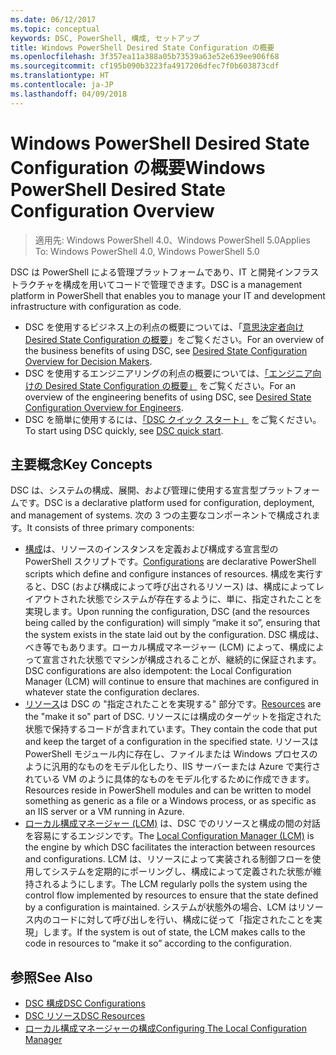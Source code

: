 ```yaml
---
ms.date: 06/12/2017
ms.topic: conceptual
keywords: DSC, PowerShell, 構成, セットアップ
title: Windows PowerShell Desired State Configuration の概要
ms.openlocfilehash: 3f357ea11a388a05b73539a63e52e639ee906f68
ms.sourcegitcommit: cf195b090b3223fa4917206dfec7f0b603873cdf
ms.translationtype: HT
ms.contentlocale: ja-JP
ms.lasthandoff: 04/09/2018
---
```

# <a name="windows-powershell-desired-state-configuration-overview"></a><span data-ttu-id="18415-103">Windows PowerShell Desired State Configuration の概要</span><span class="sxs-lookup"><span data-stu-id="18415-103">Windows PowerShell Desired State Configuration Overview</span></span>

> <span data-ttu-id="18415-104">適用先: Windows PowerShell 4.0、Windows PowerShell 5.0</span><span class="sxs-lookup"><span data-stu-id="18415-104">Applies To: Windows PowerShell 4.0, Windows PowerShell 5.0</span></span>

<span data-ttu-id="18415-105">DSC は PowerShell による管理プラットフォームであり、IT と開発インフラストラクチャを構成を用いてコードで管理できます。</span><span class="sxs-lookup"><span data-stu-id="18415-105">DSC is a management platform in PowerShell that enables you to manage your IT and development infrastructure with configuration as code.</span></span>

- <span data-ttu-id="18415-106">DSC を使用するビジネス上の利点の概要については、「[意思決定者向け Desired State Configuration の概要](decisionMaker.md)」をご覧ください。</span><span class="sxs-lookup"><span data-stu-id="18415-106">For an overview of the business benefits of using DSC, see [Desired State Configuration Overview for Decision Makers](decisionMaker.md).</span></span>
- <span data-ttu-id="18415-107">DSC を使用するエンジニアリングの利点の概要については、[「エンジニア向けの Desired State Configuration の概要」](DscForEngineers.md) をご覧ください。</span><span class="sxs-lookup"><span data-stu-id="18415-107">For an overview of the engineering benefits of using DSC, see [Desired State Configuration Overview for Engineers](DscForEngineers.md).</span></span>
- <span data-ttu-id="18415-108">DSC を簡単に使用するには、[「DSC クイック スタート」](quickStart.md) をご覧ください。</span><span class="sxs-lookup"><span data-stu-id="18415-108">To start using DSC quickly, see [DSC quick start](quickStart.md).</span></span>

## <a name="key-concepts"></a><span data-ttu-id="18415-109">主要概念</span><span class="sxs-lookup"><span data-stu-id="18415-109">Key Concepts</span></span>

<span data-ttu-id="18415-110">DSC は、システムの構成、展開、および管理に使用する宣言型プラットフォームです。</span><span class="sxs-lookup"><span data-stu-id="18415-110">DSC is a declarative platform used for configuration, deployment, and management of systems.</span></span> <span data-ttu-id="18415-111">次の 3 つの主要なコンポーネントで構成されます。</span><span class="sxs-lookup"><span data-stu-id="18415-111">It consists of three primary components:</span></span>

- <span data-ttu-id="18415-112">[構成](configurations.md)は、リソースのインスタンスを定義および構成する宣言型の PowerShell スクリプトです。</span><span class="sxs-lookup"><span data-stu-id="18415-112">[Configurations](configurations.md) are declarative PowerShell scripts which define and configure instances of resources.</span></span>
    <span data-ttu-id="18415-113">構成を実行すると、DSC (および構成によって呼び出されるリソース) は、構成によってレイアウトされた状態でシステムが存在するように、単に、指定されたことを実現します。</span><span class="sxs-lookup"><span data-stu-id="18415-113">Upon running the configuration, DSC (and the resources being called by the configuration) will simply “make it so”, ensuring that the system exists in the state laid out by the configuration.</span></span>
    <span data-ttu-id="18415-114">DSC 構成は、べき等でもあります。ローカル構成マネージャー (LCM) によって、構成によって宣言された状態でマシンが構成されることが、継続的に保証されます。</span><span class="sxs-lookup"><span data-stu-id="18415-114">DSC configurations are also idempotent: the Local Configuration Manager (LCM) will continue to ensure that machines are configured in whatever state the configuration declares.</span></span>
- <span data-ttu-id="18415-115">[リソース](resources.md)は DSC の "指定されたことを実現する" 部分です。</span><span class="sxs-lookup"><span data-stu-id="18415-115">[Resources](resources.md) are the "make it so" part of DSC.</span></span> <span data-ttu-id="18415-116">リソースには構成のターゲットを指定された状態で保持するコードが含まれています。</span><span class="sxs-lookup"><span data-stu-id="18415-116">They contain the code that put and keep the target of a configuration in the specified state.</span></span>
    <span data-ttu-id="18415-117">リソースは PowerShell モジュール内に存在し、ファイルまたは Windows プロセスのように汎用的なものをモデル化したり、IIS サーバーまたは Azure で実行されている VM のように具体的なものをモデル化するために作成できます。</span><span class="sxs-lookup"><span data-stu-id="18415-117">Resources reside in PowerShell modules and can be written to model something as generic as a file or a Windows process, or as specific as an IIS server or a VM running in Azure.</span></span>
- <span data-ttu-id="18415-118">[ローカル構成マネージャー (LCM)](metaConfig.md) は、DSC でのリソースと構成の間の対話を容易にするエンジンです。</span><span class="sxs-lookup"><span data-stu-id="18415-118">The [Local Configuration Manager (LCM)](metaConfig.md) is the engine by which DSC facilitates the interaction between resources and configurations.</span></span>
    <span data-ttu-id="18415-119">LCM は、リソースによって実装される制御フローを使用してシステムを定期的にポーリングし、構成によって定義された状態が維持されるようにします。</span><span class="sxs-lookup"><span data-stu-id="18415-119">The LCM regularly polls the system using the control flow implemented by resources to ensure that the state defined by a configuration is maintained.</span></span>
    <span data-ttu-id="18415-120">システムが状態外の場合、LCM はリソース内のコードに対して呼び出しを行い、構成に従って「指定されたことを実現」します。</span><span class="sxs-lookup"><span data-stu-id="18415-120">If the system is out of state, the LCM makes calls to the code in resources to “make it so” according to the configuration.</span></span>

## <a name="see-also"></a><span data-ttu-id="18415-121">参照</span><span class="sxs-lookup"><span data-stu-id="18415-121">See Also</span></span>

- [<span data-ttu-id="18415-122">DSC 構成</span><span class="sxs-lookup"><span data-stu-id="18415-122">DSC Configurations</span></span>](configurations.md)
- [<span data-ttu-id="18415-123">DSC リソース</span><span class="sxs-lookup"><span data-stu-id="18415-123">DSC Resources</span></span>](resources.md)
- [<span data-ttu-id="18415-124">ローカル構成マネージャーの構成</span><span class="sxs-lookup"><span data-stu-id="18415-124">Configuring The Local Configuration Manager</span></span>](metaConfig.md)